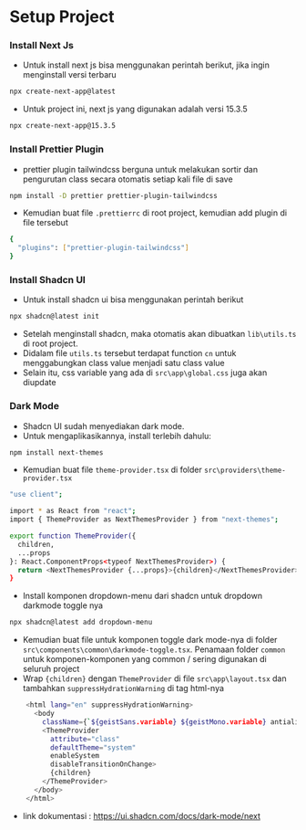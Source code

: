 # Setup Project

### Install Next Js

- Untuk install next js bisa menggunakan perintah berikut, jika ingin menginstall versi terbaru

```bash
npx create-next-app@latest
```

- Untuk project ini, next js yang digunakan adalah versi 15.3.5

```bash
npx create-next-app@15.3.5
```

### Install Prettier Plugin

- prettier plugin tailwindcss berguna untuk melakukan sortir dan pengurutan class secara otomatis setiap kali file di save

```bash
npm install -D prettier prettier-plugin-tailwindcss
```

- Kemudian buat file `.prettierrc` di root project, kemudian add plugin di file tersebut

```bash
{
  "plugins": ["prettier-plugin-tailwindcss"]
}
```

### Install Shadcn UI

- Untuk install shadcn ui bisa menggunakan perintah berikut

```bash
npx shadcn@latest init
```

- Setelah menginstall shadcn, maka otomatis akan dibuatkan `lib\utils.ts` di root project.
- Didalam file `utils.ts` tersebut terdapat function `cn` untuk menggabungkan class value menjadi satu class value
- Selain itu, css variable yang ada di `src\app\global.css` juga akan diupdate

### Dark Mode

- Shadcn UI sudah menyediakan dark mode.
- Untuk mengaplikasikannya, install terlebih dahulu:

```bash
npm install next-themes
```

- Kemudian buat file `theme-provider.tsx` di folder `src\providers\theme-provider.tsx`

```bash
"use client";

import * as React from "react";
import { ThemeProvider as NextThemesProvider } from "next-themes";

export function ThemeProvider({
  children,
  ...props
}: React.ComponentProps<typeof NextThemesProvider>) {
  return <NextThemesProvider {...props}>{children}</NextThemesProvider>;
}

```

- Install komponen dropdown-menu dari shadcn untuk dropdown darkmode toggle nya

```bash
npx shadcn@latest add dropdown-menu
```

- Kemudian buat file untuk komponen toggle dark mode-nya di folder `src\components\common\darkmode-toggle.tsx`. Penamaan folder `common` untuk komponen-komponen yang common / sering digunakan di seluruh project
- Wrap `{children}` dengan `ThemeProvider` di file `src\app\layout.tsx` dan tambahkan `suppressHydrationWarning` di tag html-nya

```bash
    <html lang="en" suppressHydrationWarning>
      <body
        className={`${geistSans.variable} ${geistMono.variable} antialiased`}>
        <ThemeProvider
          attribute="class"
          defaultTheme="system"
          enableSystem
          disableTransitionOnChange>
          {children}
        </ThemeProvider>
      </body>
    </html>
```

- link dokumentasi : https://ui.shadcn.com/docs/dark-mode/next
